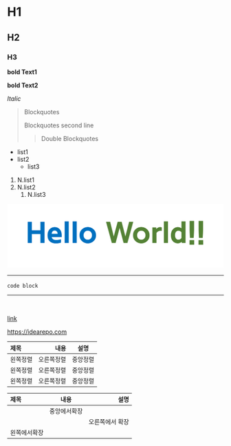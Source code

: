 # H1
## H2
### H3

**bold Text1**

__bold Text2__

*Italic*

>Blockquotes
>
>Blockquotes second line
>
>>Double Blockquotes

- list1
- list2
    - list3

1. N.list1
2. N.list2
    1. N.list3

![hello world image](https://github.com/Odave0504/BlogPost/blob/main/blog/images/220228_hello-world.png?raw=true)

---

`code block`

---

<br>

[link](https://idearepo.com)

<https://idearepo.com>

|제목|내용|설명|
|:---|---:|:---:|
|왼쪽정렬|오른쪽정렬|중앙정렬|
|왼쪽정렬|오른쪽정렬|중앙정렬|
|왼쪽정렬|오른쪽정렬|중앙정렬|

|제목|내용|설명|
|:---|:---:|---:|
||중앙에서확장||
|||오른쪽에서 확장|
|왼쪽에서확장||
